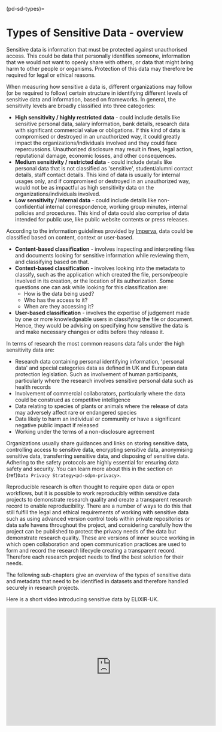 (pd-sd-types)=
# Types of Sensitive Data - overview

Sensitive data is information that must be protected against unauthorised access.
This could be data that personally identifies someone, information that we would not want to openly share with others, or data that might bring harm to other people or organisms.
Protection of this data may therefore be required for legal or ethical reasons.

When measuring how sensitive a data is, different organizations may follow (or be required to follow) certain structure in identifying different levels of sensitive data and information, based on frameworks. 
In general, the sensitivity levels are broadly classified into three categories:
* **High sensitivity / highly restricted data** - could include details like sensitive personal data, salary information, bank details, research data with significant commercial value or obligations. 
If this kind of data is compromised or destroyed in an unauthorized way, it could greatly impact the organizations/individuals involved and they could face repercussions. 
Unauthorized disclosure may result in fines, legal action, reputational damage, economic losses, and other consequences.
* **Medium sensitivity / restricted data** - could include details like personal data that is not classified as 'sensitive', student/alumni contact details, staff contact details. 
This kind of data is usually for internal usages only, and if compromised or destroyed in an unauthorized way, would not be as impactful as high sensitivity data on the organizations/individuals involved.
* **Low sensitivity / internal data** - could include details like non-confidential internal correspondence, working group minutes, internal policies and procedures. 
This kind of data could also comprise of data intended for public use, like public website contents or press releases.

According to the information guidelines provided by [Imperva](https://www.imperva.com/learn/data-security/data-classification/), data could be classified based on content, context or user-based. 
* **Content-based classification** -  involves inspecting and interpreting files and documents looking for sensitive information while reviewing them, and classifying based on that.
* **Context-based classification** -  involves looking into the metadata to classify, such as the application which created the file, person/people involved in its creation, or the location of its authorization. 
Some questions one can ask while looking for this classification are:
  * How is the data being used? 
  * Who has the access to it? 
  * When are they accessing it? 
* **User-based classification** -  involves the expertise of judgement made by one or more knowledgeable users in classifying the file or document. 
Hence, they would be advising on specifying how sensitive the data is and make necessary changes or edits before they release it.

In terms of research the most common reasons data falls under the high sensitivity data are:
* Research data containing personal identifying information, 'personal data' and special categories data as defined in UK and European data protection legislation. 
Such as involvement of human participants, particularly where the research involves sensitive personal data such as health records
* Involvement of commercial collaborators, particularly where the data could be construed as competitive intelligence
* Data relating to species of plants or animals where the release of data may adversely affect rare or endangered species
* Data likely to harm an individual or community or have a significant negative public impact if released
* Working under the terms of a non-disclosure agreement

Organizations usually share guidances and links on storing sensitive data, controlling access to sensitive data, encrypting sensitive data, anonymising sensitive data, transferring sensitive data, and disposing of sensitive data. 
Adhering to the safety protocols are highly essential for ensuring data safety and security. You can learn more about this in the section on {ref}`Data Privacy Strategy<pd-sdpm-privacy>`.

Reproducible research is often thought to require open data or open workflows, but it is possible to work reproducibly within sensitive data projects to demonstrate research quality and create a transparent research record to enable reproducibility.
There are a number of ways to do this that still fulfill the legal and ethical requirements of working with sensitive data such as using advanced version control tools within private repositories or data safe havens throughout the project, and considering carefully how the project can be published to protect the privacy needs of the data but demonstrate research quality.
These are versions of inner source working in which open collaboration and open communication practices are used to form and record the research lifecycle creating a transparent record.
Therefore each research project needs to find the best solution for their needs.

The following sub-chapters give an overview of the types of sensitive data and metadata that need to be identified in datasets and therefore handled securely in research projects.

Here is a short video introducing sensitive data by ELIXIR-UK.

<div class="video-container">
    <iframe width="560" height="315" src="https://www.youtube.com/embed/2PXFu33IGVU" frameborder="0" allow="accelerometer; autoplay; clipboard-write; encrypted-media; gyroscope; picture-in-picture" allowfullscreen></iframe>
</div>
